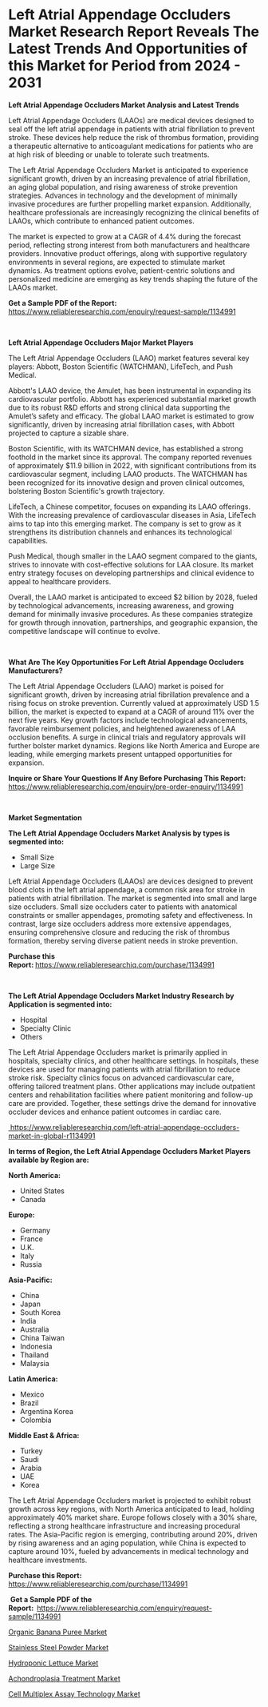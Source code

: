<p><h1>Left Atrial Appendage Occluders Market Research Report Reveals The Latest Trends And Opportunities of this Market for Period from 2024 - 2031</h1></p><p><strong>Left Atrial Appendage Occluders Market Analysis and Latest Trends</strong></p>
<p><p>Left Atrial Appendage Occluders (LAAOs) are medical devices designed to seal off the left atrial appendage in patients with atrial fibrillation to prevent stroke. These devices help reduce the risk of thrombus formation, providing a therapeutic alternative to anticoagulant medications for patients who are at high risk of bleeding or unable to tolerate such treatments. </p><p>The Left Atrial Appendage Occluders Market is anticipated to experience significant growth, driven by an increasing prevalence of atrial fibrillation, an aging global population, and rising awareness of stroke prevention strategies. Advances in technology and the development of minimally invasive procedures are further propelling market expansion. Additionally, healthcare professionals are increasingly recognizing the clinical benefits of LAAOs, which contribute to enhanced patient outcomes.</p><p>The market is expected to grow at a CAGR of 4.4% during the forecast period, reflecting strong interest from both manufacturers and healthcare providers. Innovative product offerings, along with supportive regulatory environments in several regions, are expected to stimulate market dynamics. As treatment options evolve, patient-centric solutions and personalized medicine are emerging as key trends shaping the future of the LAAOs market.</p></p>
<p><strong>Get a Sample PDF of the Report:&nbsp;</strong> <a href="https://www.reliableresearchiq.com/enquiry/request-sample/1134991?utm_campaign=1117&utm_medium=2&utm_source=Github&utm_content=ia&utm_term=09102024&utm_id=left-atrial-appendage-occluders">https://www.reliableresearchiq.com/enquiry/request-sample/1134991</a></p>
<p>&nbsp;</p>
<p><strong>Left Atrial Appendage Occluders Major Market Players</strong></p>
<p><p>The Left Atrial Appendage Occluders (LAAO) market features several key players: Abbott, Boston Scientific (WATCHMAN), LifeTech, and Push Medical. </p><p>Abbott's LAAO device, the Amulet, has been instrumental in expanding its cardiovascular portfolio. Abbott has experienced substantial market growth due to its robust R&D efforts and strong clinical data supporting the Amulet’s safety and efficacy. The global LAAO market is estimated to grow significantly, driven by increasing atrial fibrillation cases, with Abbott projected to capture a sizable share.</p><p>Boston Scientific, with its WATCHMAN device, has established a strong foothold in the market since its approval. The company reported revenues of approximately $11.9 billion in 2022, with significant contributions from its cardiovascular segment, including LAAO products. The WATCHMAN has been recognized for its innovative design and proven clinical outcomes, bolstering Boston Scientific's growth trajectory.</p><p>LifeTech, a Chinese competitor, focuses on expanding its LAAO offerings. With the increasing prevalence of cardiovascular diseases in Asia, LifeTech aims to tap into this emerging market. The company is set to grow as it strengthens its distribution channels and enhances its technological capabilities.</p><p>Push Medical, though smaller in the LAAO segment compared to the giants, strives to innovate with cost-effective solutions for LAA closure. Its market entry strategy focuses on developing partnerships and clinical evidence to appeal to healthcare providers.</p><p>Overall, the LAAO market is anticipated to exceed $2 billion by 2028, fueled by technological advancements, increasing awareness, and growing demand for minimally invasive procedures. As these companies strategize for growth through innovation, partnerships, and geographic expansion, the competitive landscape will continue to evolve.</p></p>
<p>&nbsp;</p>
<p><strong>What Are The Key Opportunities For Left Atrial Appendage Occluders Manufacturers?</strong></p>
<p><p>The Left Atrial Appendage Occluders (LAAO) market is poised for significant growth, driven by increasing atrial fibrillation prevalence and a rising focus on stroke prevention. Currently valued at approximately USD 1.5 billion, the market is expected to expand at a CAGR of around 11% over the next five years. Key growth factors include technological advancements, favorable reimbursement policies, and heightened awareness of LAA occlusion benefits. A surge in clinical trials and regulatory approvals will further bolster market dynamics. Regions like North America and Europe are leading, while emerging markets present untapped opportunities for expansion.</p></p>
<p><strong>Inquire or Share Your Questions If Any Before Purchasing This Report:</strong> <a href="https://www.reliableresearchiq.com/enquiry/pre-order-enquiry/1134991?utm_campaign=1117&utm_medium=2&utm_source=Github&utm_content=ia&utm_term=09102024&utm_id=left-atrial-appendage-occluders">https://www.reliableresearchiq.com/enquiry/pre-order-enquiry/1134991</a></p>
<p>&nbsp;</p>
<p><strong>Market Segmentation</strong></p>
<p><strong>The Left Atrial Appendage Occluders Market Analysis by types is segmented into:</strong></p>
<p><ul><li>Small Size</li><li>Large Size</li></ul></p>
<p><p>Left Atrial Appendage Occluders (LAAOs) are devices designed to prevent blood clots in the left atrial appendage, a common risk area for stroke in patients with atrial fibrillation. The market is segmented into small and large size occluders. Small size occluders cater to patients with anatomical constraints or smaller appendages, promoting safety and effectiveness. In contrast, large size occluders address more extensive appendages, ensuring comprehensive closure and reducing the risk of thrombus formation, thereby serving diverse patient needs in stroke prevention.</p></p>
<p><strong>Purchase this Report:&nbsp;</strong><a href="https://www.reliableresearchiq.com/purchase/1134991?utm_campaign=1117&utm_medium=2&utm_source=Github&utm_content=ia&utm_term=09102024&utm_id=left-atrial-appendage-occluders">https://www.reliableresearchiq.com/purchase/1134991</a></p>
<p>&nbsp;</p>
<p><strong>The Left Atrial Appendage Occluders Market Industry Research by Application is segmented into:</strong></p>
<p><ul><li>Hospital</li><li>Specialty Clinic</li><li>Others</li></ul></p>
<p><p>The Left Atrial Appendage Occluders market is primarily applied in hospitals, specialty clinics, and other healthcare settings. In hospitals, these devices are used for managing patients with atrial fibrillation to reduce stroke risk. Specialty clinics focus on advanced cardiovascular care, offering tailored treatment plans. Other applications may include outpatient centers and rehabilitation facilities where patient monitoring and follow-up care are provided. Together, these settings drive the demand for innovative occluder devices and enhance patient outcomes in cardiac care.</p></p>
<p><a href="https://www.reliableresearchiq.com/left-atrial-appendage-occluders-market-in-global-r1134991?utm_campaign=1117&utm_medium=2&utm_source=Github&utm_content=ia&utm_term=09102024&utm_id=left-atrial-appendage-occluders">&nbsp;https://www.reliableresearchiq.com/left-atrial-appendage-occluders-market-in-global-r1134991</a></p>
<p><strong>In terms of Region, the Left Atrial Appendage Occluders Market Players available by Region are:</strong></p>
<p>
    <p> <strong> North America: </strong>
        <ul>
            <li>United States</li>
            <li>Canada</li>
        </ul>
        </p> 
    <p> <strong> Europe: </strong>
        <ul>
            <li>Germany</li>
            <li>France</li>
            <li>U.K.</li>
            <li>Italy</li>
            <li>Russia</li>
        </ul>
        </p> 
    <p> <strong> Asia-Pacific: </strong>
        <ul>
            <li>China</li>
            <li>Japan</li>
            <li>South Korea</li>
            <li>India</li>
            <li>Australia</li>
            <li>China Taiwan</li>
            <li>Indonesia</li>
            <li>Thailand</li>
            <li>Malaysia</li>
        </ul>
        </p> 
    <p> <strong> Latin America: </strong>
        <ul>
            <li>Mexico</li>
            <li>Brazil</li>
            <li>Argentina Korea</li>
            <li>Colombia</li>
        </ul>
        </p> 
    <p> <strong> Middle East & Africa: </strong>
        <ul>
            <li>Turkey</li>
            <li>Saudi</li>
            <li>Arabia</li>
            <li>UAE</li>
            <li>Korea</li>
        </ul>
    </p>
    </p>
<p><p>The Left Atrial Appendage Occluders market is projected to exhibit robust growth across key regions, with North America anticipated to lead, holding approximately 40% market share. Europe follows closely with a 30% share, reflecting a strong healthcare infrastructure and increasing procedural rates. The Asia-Pacific region is emerging, contributing around 20%, driven by rising awareness and an aging population, while China is expected to capture around 10%, fueled by advancements in medical technology and healthcare investments.</p></p>
<p><strong>Purchase this Report: </strong><a href="https://www.reliableresearchiq.com/purchase/1134991?utm_campaign=1117&utm_medium=2&utm_source=Github&utm_content=ia&utm_term=09102024&utm_id=left-atrial-appendage-occluders">https://www.reliableresearchiq.com/purchase/1134991</a></p>
<p>&nbsp;<strong>Get a Sample PDF of the Report:&nbsp;&nbsp;</strong><a href="https://www.reliableresearchiq.com/enquiry/request-sample/1134991?utm_campaign=1117&utm_medium=2&utm_source=Github&utm_content=ia&utm_term=09102024&utm_id=left-atrial-appendage-occluders">https://www.reliableresearchiq.com/enquiry/request-sample/1134991</a></p>
<p><strong></strong></p>
<p><p><a href="https://issuu.com/reportprime-2/docs/organic-banana-puree-market-size-20_0b887184fa08d5?utm_campaign=1117&utm_medium=2&utm_source=Github&utm_content=ia&utm_term=09102024&utm_id=left-atrial-appendage-occluders">Organic Banana Puree Market</a></p><p><a href="https://www.linkedin.com/pulse/stainless-steel-powder-market-innovations-trends-comprehensive-uyrdf?utm_campaign=1117&utm_medium=2&utm_source=Github&utm_content=ia&utm_term=09102024&utm_id=left-atrial-appendage-occluders">Stainless Steel Powder Market</a></p><p><a href="https://issuu.com/reportprime-2/docs/hydroponic-lettuce-market-size-2030_0f3a093cfa168e?utm_campaign=1117&utm_medium=2&utm_source=Github&utm_content=ia&utm_term=09102024&utm_id=left-atrial-appendage-occluders">Hydroponic Lettuce Market</a></p><p><a href="https://www.linkedin.com/pulse/strategic-insights-global-achondroplasia-treatment-market-trends-z2dmf?utm_campaign=1117&utm_medium=2&utm_source=Github&utm_content=ia&utm_term=09102024&utm_id=left-atrial-appendage-occluders">Achondroplasia Treatment Market</a></p><p><a href="https://github.com/OrlandoHBarks/Market-Research-Report-List-1/blob/main/cell-multiplex-assay-technology-market.md?utm_campaign=1117&utm_medium=2&utm_source=Github&utm_content=ia&utm_term=09102024&utm_id=left-atrial-appendage-occluders">Cell Multiplex Assay Technology Market</a></p></p>